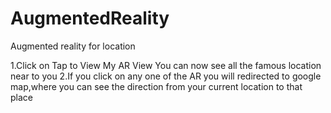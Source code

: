 # AugmentedReality
Augmented reality for location

1.Click on Tap to View My AR View
You can now see all the famous location near to you
2.If you click on any one of the AR you will redirected to google map,where you can see the direction 
from your current location to that place

